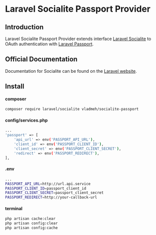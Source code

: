 # Laravel Socialite Passport Provider

## Introduction

Laravel Socialite Passport Provider extends interface [Laravel Socialite](https://github.com/laravel/socialite) to OAuth authentication with [Laravel Passport](https://github.com/laravel/passport).

## Official Documentation

Documentation for Socialite can be found on the [Laravel website](https://laravel.com/docs/socialite).

## Install

#### composer

```bash
composer require laravel/socialite vladmeh/socialite-passport
```

#### config/services.php
```bash
...
'passport' => [
    'api_url' => env('PASSPORT_API_URL'),
    'client_id' => env('PASSPORT_CLIENT_ID'),
    'client_secret' => env('PASSPORT_CLIENT_SECRET'),
    'redirect' => env('PASSPORT_REDIRECT'),
],
```

#### .env

```bash
...
PASSPORT_API_URL=http://url.api.service
PASSPORT_CLIENT_ID=passport_client_id
PASSPORT_CLIENT_SECRET=passport_client_secret
PASSPORT_REDIRECT=http://your-callback-url
```

#### terminal

```bash
php artisan cache:clear
php artisan config:clear
php artisan config:cache
```
